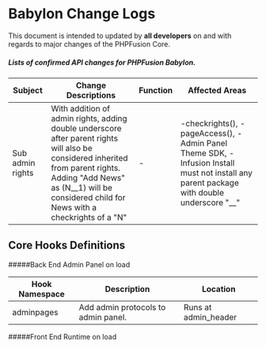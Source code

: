 # Babylon Change Logs
This document is intended to updated by **all developers** on and with regards to major changes of the PHPFusion Core.

##### Lists of confirmed API changes for PHPFusion Babylon.

| Subject | Change Descriptions |Function | Affected Areas |
|---|---|---|---|
|Sub admin rights|With addition of admin rights, adding double underscore after parent rights will also be considered inherited from parent rights. Adding "Add News" as (N__1) will be considered child for News with a checkrights of a "N" | - | -checkrights(), -pageAccess(), -Admin Panel Theme SDK, -Infusion Install must not install any parent package with double underscore "__" |

## Core Hooks Definitions
#####Back End Admin Panel on load

|Hook Namespace | Description | Location |
|---|---|---|
|adminpages | Add admin protocols to admin panel. | Runs at admin_header

#####Front End Runtime on load

